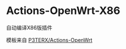 # Actions-OpenWrt-X86
自动编译X86版插件


模板来自 [P3TERX/Actions-OpenWrt](https://github.com/P3TERX/Actions-OpenWrt) 
